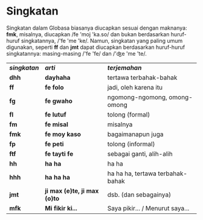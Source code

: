<h1>Singkatan</h1>
<p>
</p>
<p>Singkatan dalam Globasa biasanya diucapkan sesuai dengan maknanya: <strong>fmk</strong>, misalnya, diucapkan /fe 'moj
	'ka.so/ dan bukan berdasarkan huruf-huruf singkatannya, /'fe 'me 'ke/. Namun, singkatan yang paling umum digunakan,
	seperti <strong>ff</strong> dan <strong>jmt</strong> dapat diucapkan berdasarkan huruf-huruf singkatannya:
	masing-masing /'fe 'fe/ dan /'ʤe 'me 'te/. </p>
<table style="width:100%">
	<tbody>
		<tr>
			<td><b><i>singkatan</i></b></td>
			<td><b><i>arti</i></b></td>
			<td><b><i>terjemahan</i></b></td>
		</tr>
		<tr>
			<td><b>dhh</b></td>
			<td><b>dayhaha</b></td>
			<td>tertawa terbahak-bahak</td>
		</tr>
		<tr>
			<td><b>ff</b></td>
			<td><b>fe folo</b></td>
			<td>jadi, oleh karena itu</td>
		</tr>
		<tr>
			<td><b>fg</b></td>
			<td><b>fe gwaho</b></td>
			<td>ngomong-ngomong, omong-omong</td>
		</tr>
		<tr>
			<td><b>fl</b></td>
			<td><b>fe lutuf</b></td>
			<td>tolong (formal)</td>
		</tr>
		<tr>
			<td><b>fm</b></td>
			<td><b>fe misal</b></td>
			<td>misalnya</td>
		</tr>
		<tr>
			<td><b>fmk</b></td>
			<td><b>fe moy kaso</b></td>
			<td>bagaimanapun juga</td>
		</tr>
		<tr>
			<td><b>fp</b></td>
			<td><b>fe peti</b></td>
			<td>tolong (informal)</td>
		</tr>
		<tr>
			<td><b>ftf</b></td>
			<td><b>fe tayti fe</b></td>
			<td>sebagai ganti, alih-alih</td>
		</tr>
		<tr>
			<td><b>hh</b></td>
			<td><b>ha ha</b></td>
			<td>ha ha</td>
		</tr>
		<tr>
			<td><b>hhh</b></td>
			<td><b>ha ha ha</b></td>
			<td>ha ha ha, tertawa terbahak-bahak</td>
		</tr>
		<tr>
			<td><b>jmt</b></td>
			<td><b>ji max (e)te, ji max (o)to</b></td>
			<td>dsb. (dan sebagainya)</td>
		</tr>
		<tr>
			<td><b>mfk</b></td>
			<td><b>Mi fikir ki...</b></td>
			<td>Saya pikir... / Menurut saya...</td>
		</tr>
	</tbody>
</table>
<p></p>
